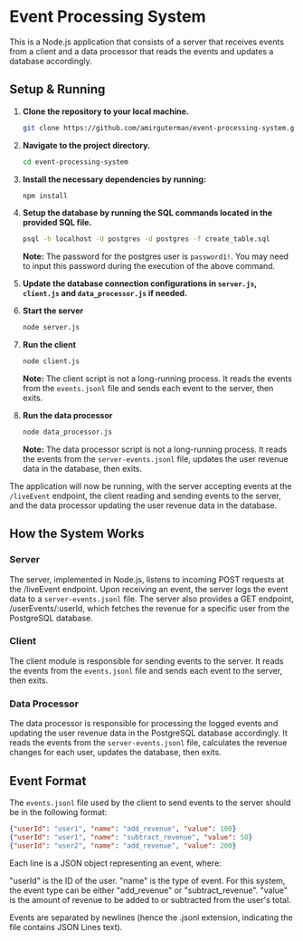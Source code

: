 # Event Processing System

This is a Node.js application that consists of a server that receives events from a client and a data processor that reads the events and updates a database accordingly.

## Setup & Running

1. **Clone the repository to your local machine.**

    ```sh
    git clone https://github.com/amirguterman/event-processing-system.git
    ```

2. **Navigate to the project directory.**

    ```sh
    cd event-processing-system
    ```

3. **Install the necessary dependencies by running:**

    ```sh
    npm install
    ```

4. **Setup the database by running the SQL commands located in the provided SQL file.** 

    ```sh
    psql -h localhost -U postgres -d postgres -f create_table.sql
    ```

    **Note:** The password for the postgres user is `password1!`. You may need to input this password during the execution of the above command.

5. **Update the database connection configurations in `server.js`, `client.js` and `data_processor.js` if needed.**

6. **Start the server**

    ```sh
    node server.js
    ```

7. **Run the client**

    ```sh
    node client.js
    ```

    **Note:** The client script is not a long-running process. It reads the events from the `events.jsonl` file and sends each event to the server, then exits.

8. **Run the data processor**

    ```sh
    node data_processor.js
    ```

    **Note:** The data processor script is not a long-running process. It reads the events from the `server-events.jsonl` file, updates the user revenue data in the database, then exits.

The application will now be running, with the server accepting events at the `/liveEvent` endpoint, the client reading and sending events to the server, and the data processor updating the user revenue data in the database.

## How the System Works

### Server
The server, implemented in Node.js, listens to incoming POST requests at the /liveEvent endpoint. Upon receiving an event, the server logs the event data to a `server-events.jsonl` file. The server also provides a GET endpoint, /userEvents/:userId, which fetches the revenue for a specific user from the PostgreSQL database.

### Client
The client module is responsible for sending events to the server. It reads the events from the `events.jsonl` file and sends each event to the server, then exits.

### Data Processor
The data processor is responsible for processing the logged events and updating the user revenue data in the PostgreSQL database accordingly. It reads the events from the `server-events.jsonl` file, calculates the revenue changes for each user, updates the database, then exits.

## Event Format

The `events.jsonl` file used by the client to send events to the server should be in the following format:

```json
{"userId": "user1", "name": "add_revenue", "value": 100}
{"userId": "user1", "name": "subtract_revenue", "value": 50}
{"userId": "user2", "name": "add_revenue", "value": 200}
```

Each line is a JSON object representing an event, where:

"userId" is the ID of the user.
"name" is the type of event. For this system, the event type can be either "add_revenue" or "subtract_revenue".
"value" is the amount of revenue to be added to or subtracted from the user's total.

Events are separated by newlines (hence the .jsonl extension, indicating the file contains JSON Lines text).